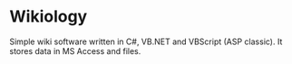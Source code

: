# Wikiology
Simple wiki software written in C#, VB.NET and VBScript (ASP classic).
It stores data in MS Access and files.

